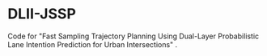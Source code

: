# DLII-JSSP
Code for "Fast Sampling Trajectory Planning Using Dual-Layer Probabilistic Lane Intention Prediction for Urban Intersections" .
